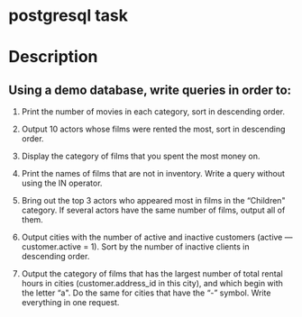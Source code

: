 # postgresql task

# Description

## Using a demo database, write queries in order to:

1. Print the number of movies in each category, sort in descending order.

2. Output 10 actors whose films were rented the most, sort in descending order.

3. Display the category of films that you spent the most money on.

4. Print the names of films that are not in inventory. Write a query without using the IN operator.

5. Bring out the top 3 actors who appeared most in films in the “Children" category. If several actors have the same number of films, output all of them.

6. Output cities with the number of active and inactive customers (active — customer.active = 1). Sort by the number of inactive clients in descending order.

7. Output the category of films that has the largest number of total rental hours in cities (customer.address_id in this city), and which begin with the letter “a". Do the same for cities that have the “-” symbol. Write everything in one request.